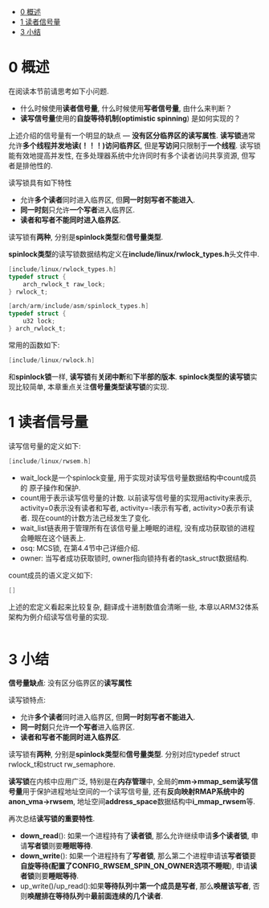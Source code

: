 
<!-- @import "[TOC]" {cmd="toc" depthFrom=1 depthTo=6 orderedList=false} -->

<!-- code_chunk_output -->

* [0 概述](#0-概述)
* [1 读者信号量](#1-读者信号量)
* [3 小结](#3-小结)

<!-- /code_chunk_output -->


# 0 概述

在阅读本节前请思考如下小问题. 

- 什么时候使用**读者信号量**, 什么时候使用**写者信号量**, 由什么来判断？
- **读写信号量**使用的**自旋等待机制(optimistic spinning**) 是如何实现的？

上述介绍的信号量有一个明显的缺点 — **没有区分临界区的读写属性**. **读写锁**通常允许**多个线程并发地读(！！！)访问临界区**, 但是**写访问**只限制于**一个线程**. 读写锁能有效地提高并发性, 在多处理器系统中允许同时有多个读者访问共享资源, 但写者是排他性的.

读写锁具有如下特性

- 允许**多个读者**同时进入临界区, 但**同一时刻写者不能进入**. 
- **同一时刻**只允许**一个写者**进入临界区. 
- **读者和写者不能同时进入临界区**. 

读写锁有**两种**, 分别是**spinlock类型**和**信号量类型**. 

**spinlock类型**的读写锁数据结构定义在**include/linux/rwlock\_types.h**头文件中. 

```c
[include/linux/rwlock_types.h]
typedef struct {
	arch_rwlock_t raw_lock;
} rwlock_t;

[arch/arm/include/asm/spinlock_types.h]
typedef struct {
	u32 lock;
} arch_rwlock_t;
```

常用的函数如下: 

```c
[include/linux/rwlock.h]

```

和**spinlock锁**一样, **读写锁**有**关闭中断**和**下半部的版本**. **spinlock类型的读写锁**实现比较简单, 本章重点关注**信号量类型读写锁**的实现. 

# 1 读者信号量

读写信号量的定义如下: 

```c
[include/linux/rwsem.h]

```

- wait\_lock是一个spinlock变量, 用于实现对读写信号量数据结构中count成员的
原子操作和保护. 
- count用于表示读写信号量的计数. 以前读写信号量的实现用activity来表示, activity=0表示没有读者和写者, activity=\-l表示有写者, activity>0表示有读者. 现在count的计数方法己经发生了变化. 
- wait\_list链表用于管理所有在该信号量上睡眠的进程, 没有成功获取锁的进程会睡眠在这个链表上. 
- osq: MCS锁, 在第4.4节中己详细介绍. 
- owner: 当写者成功获取锁时, owner指向锁持有者的task\_struct数据结构. 

count成员的语义定义如下: 

```c
[]

```

上述的宏定义看起来比较复杂, 翻译成十进制数值会清晰一些, 本章以ARM32体系架构为例介绍读写信号量的实现. 

```c

```


# 3 小结

**信号量缺点**: 没有区分临界区的**读写属性**

读写锁特点:

- 允许**多个读者**同时进入临界区, 但**同一时刻写者不能进入**. 
- **同一时刻**只允许**一个写者**进入临界区. 
- **读者和写者不能同时进入临界区**. 

读写锁有**两种**, 分别是**spinlock类型**和**信号量类型**. 分别对应typedef struct rwlock\_t和struct rw\_semaphore.

**读写锁**在内核中应用广泛, 特别是在**内存管理**中, 全局的**mm\->mmap\_sem读写信号量**用于保护进程地址空间的一个读写信号量, 还有**反向映射RMAP系统中的anon\_vma\->rwsem**, 地址空间**address\_space**数据结构中**i\_mmap\_rwsem**等. 

再次总结**读写锁的重要特性**. 

- **down\_read**(): 如果一个进程持有了**读者锁**, 那么允许继续申请**多个读者锁**, 申请**写者锁**则要**睡眠等待**. 
- **down\_write**(): 如果一个进程持有了**写者锁**, 那么第二个进程申请该**写者锁**要**自旋等待(配置了CONFIG\_RWSEM\_SPIN\_ON\_OWNER选项不睡眠**), 申请**读者锁**则要**睡眠等待**. 
- up\_write()/up\_read():如果**等待队列**中**第一个成员是写者**, 那么**唤醒该写者**, 否则**唤醒排在等待队列**中**最前面连续的几个读者**. 